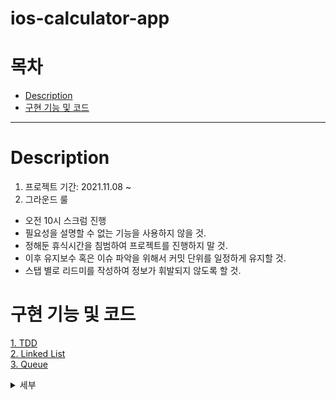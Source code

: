 # ios-calculator-app

# 목차
* [Description](#-Description)
* [구현 기능 및 코드](#-구현-기능-및-코드)

---

# Description
1. 프로젝트 기간: 2021.11.08 ~
2. 그라운드 룰
  * 오전 10시 스크럼 진행
  * 필요성을 설명할 수 없는 기능을 사용하지 않을 것.
  * 정해둔 휴식시간을 침범하여 프로젝트를 진행하지 말 것.
  * 이후 유지보수 혹은 이슈 파악을 위해서 커밋 단위를 일정하게 유지할 것.
  * 스탭 별로 리드미를 작성하여 정보가 휘발되지 않도록 할 것.

# 구현 기능 및 코드
[1. TDD](#-1.-TDD) <br/>
[2. Linked List](#-2.-Linked-List) <br/>
[3. Queue](#-3.-Queue) <br/>

<details>
<summary>세부</summary>
<div markdown="0">

### 1. TDD
테스트 주도 개발(Test Driven Development)로, 설계 이후 테스트 케이스를 작성하는 프로세스가 아닌 테스트 케이스를 작성한 이후 코드가 작성되는 프로세스를 의미한다.
```swift
func test_insert후test_Elements에값을그대로반환되는지() {
    let value = "5"
        
    sut.insert(value)
        
    XCTAssertEqual(sut.test_Elements(), [value])
}
```
  
### 2. Linked List
value와 next로 이루어진 노드가 연결되어 있는 자료구조이며, 자료의 추가나 삭제에 유리하다는 장점을 가지고 있다.
  
![](https://i.esdrop.com/d/ib27zr706hw4/nkLEcjayke.png)
  
```swift
class Node {
    let value: String
    var next: Node?
    
    init(value: String, next: Node?) {
        self.value = value
        self.next = next
    }
}
```
  
### 3. Queue
FIFO(First In First Out) 구조로 데이터를 저장하는 자료구조이다.

![](https://i.esdrop.com/d/ib27zr706hw4/rLhqox7jJJ.png)

</div>
</details>
